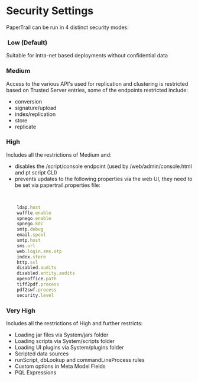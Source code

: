 # Security Settings

PaperTrail can be run in 4 distinct security modes:

###  Low (Default)

Suitable for intra-net based deployments without confidential data 

### Medium


Access to the various API's used for replication and clustering is
restricted based on Trusted Server entries, some of the endpoints
restricted include:
  

-   conversion
-   signature/upload
-   index/replication
-   store
-   replicate

### High 

Includes all the restrictions of Medium and:
  

-   disables the /script/console endpoint (used by
    /web/admin/console.html and pt script CLI)
-   prevents updates to the following properties via the web UI, they
    need to be set via papertrail.properties file:

 
```javascript
    ldap.host  
    waffle.enable  
    spnego.enable  
    spnego.kdc  
    smtp.debug  
    email.spool  
    smtp.host  
    sms.url  
    web.login.sms.otp  
    index.store  
    http.ssl  
    disabled.audits  
    disabled.entity.audits  
    openoffice.path  
    tiff2pdf.process  
    pdf2swf.process  
    security.level  
```

### Very High

 Includes all the restrictions of High and further restricts:

-   Loading jar files via System/jars folder
-   Loading scripts via System/scripts folder
-   Loading UI plugins via System/plugins folder
-   Scripted data sources
-   runScript, dbLookup and commandLineProcess rules
-   Custom options in Meta Model Fields
-   PQL Expressions

